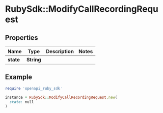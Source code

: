# RubySdk::ModifyCallRecordingRequest

## Properties

| Name | Type | Description | Notes |
| ---- | ---- | ----------- | ----- |
| **state** | **String** |  |  |

## Example

```ruby
require 'openapi_ruby_sdk'

instance = RubySdk::ModifyCallRecordingRequest.new(
  state: null
)
```

